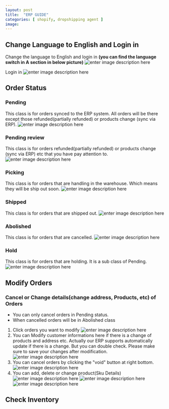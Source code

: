 ```yaml
---
layout: post
title:  "ERP GUIDE"
categories: [ shopify, dropshipping agent ]
image: 
---
```

##  Change Language to English and Login in
Change the language to English and login in
**(you can find the language switch in A section in below picture)**
![enter image description here](https://blog.nichepik.com/assets/images/erp_1.png)

Login in
![enter image description here](https://blog.nichepik.com/assets/images/erp_2.png)

## Order Status
### Pending
This class is for orders synced to the ERP system. All orders will be there except those refunded(partially refunded) or products change (sync via ERP).
![enter image description here](https://blog.nichepik.com/assets/images/ERP_3.png)

### Pending review
This class is for orders refunded(partially refunded) or products change (sync via ERP) etc that you have pay attention to.
![enter image description here](https://blog.nichepik.com/assets/images/erp_4.png)
### Picking
This class is for orders that are handling in the warehouse. Which means they will be ship out soon.
![enter image description here](https://blog.nichepik.com/assets/images/ERP_5.png)
### Shipped
This class is for orders that are shipped out.
![enter image description here](https://blog.nichepik.com/assets/images/erp_7.png)
### Abolished
This class is for orders that are cancelled.
![enter image description here](https://blog.nichepik.com/assets/images/ERP_6.png)
### Hold 
This class is for orders that are holding. It is a sub class of Pending.
![enter image description here](https://blog.nichepik.com/assets/images/ERP_8.png)
## Modify Orders
### Cancel or Change details(change address, Products, etc) of Orders
- You can only cancel orders in Pending status.
- When cancelled orders will be in Abolished class
1. Click orders you want to modify
![enter image description here](https://blog.nichepik.com/assets/images/erp12261.png)
2. You can Modify customer informations here if there is a change of products and address etc. Actually our ERP supports automatically update if there is a change. But you can double check. Please make sure to save your changes after modification.
![enter image description here](https://blog.nichepik.com/assets/images/erp12262.png)
3. You can cancel orders by clicking the "void" button at right bottom. 
![enter image description here](https://blog.nichepik.com/assets/images/erp12263.png)
4. You can add, delete or change product(Sku Details)
![enter image description here](https://blog.nichepik.com/assets/images/erp12264.png)
![enter image description here](https://blog.nichepik.com/assets/images/erp12265.png)
![enter image description here](https://blog.nichepik.com/assets/images/erp12266.png)

## Check Inventory










<!--stackedit_data:
eyJoaXN0b3J5IjpbNzU0ODA0MDgyLDEzOTE0NTU0NjIsLTEwMj
cyMTYwNTksMTU0OTkzMTgzNyw3MzkzNDc1MDksLTE2MDU3MzYx
NDMsLTEwNjAzNTcwNDksODgxNDY3OTg4LDE3NzI4NjA2MTQsMT
g2NzY2ODY5OSw1MDMyNzE5NzEsLTczNDc1MzIzOCwyMDM0MDk0
NTE4LC0xNzAxMjk5MjU1LC0xNTQ3OTY4MTMwLC01MjM2NjY4ND
QsMTgwNjY2ODAzOF19
-->
